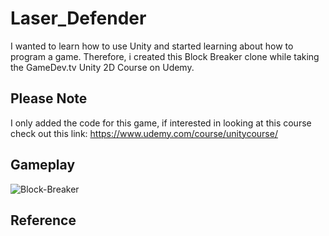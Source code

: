 # Laser_Defender
I wanted to learn how to use Unity and started learning about how to program a game.
Therefore, i created this Block Breaker clone while taking the GameDev.tv Unity 2D Course on Udemy.

## Please Note
I only added the code for this game, if interested in looking at this course check out this link:
https://www.udemy.com/course/unitycourse/

## Gameplay
![Block-Breaker](Demo/block_breaker.gif)

## Reference

